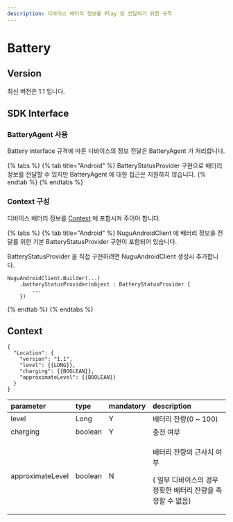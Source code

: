 ```yaml
---
description: 디바이스 배터리 정보를 Play 로 전달하기 위한 규격
---
```


# Battery

## Version

최신 버전은 1.1 입니다.

## SDK Interface

### BatteryAgent 사용

Battery interface 규격에 따른 디바이스의 정보 전달은 BatteryAgent 가 처리합니다.

{% tabs %}
{% tab title="Android" %}
BatteryStatusProvider 구현으로 배터리 정보를 전달할 수 있지만 BatteryAgent 에 대한 접근은 지원하지 않습니다.
{% endtab %}
{% endtabs %}

### Context 구성

디바이스 배터리 정보를 [Context](battery.md#context) 에 포함시켜 주어야 합니다.

{% tabs %}
{% tab title="Android" %}
NuguAndroidClient 에 배터리 정보을 전달를 위한 기본 BatteryStatusProvider 구현이 포함되어 있습니다.

BatteryStatusProvider 을 직접 구현하려면 NuguAndroidClient 생성시 추가합니다.

```text
NuguAndroidClient.Builder(...)
    .batteryStatusProvider(object : BatteryStatusProvider {
        ...
    })
```
{% endtab %}
{% endtabs %}

## Context

```text
{
  "Location": {
    "version": "1.1",
    "level": {{LONG}},
    "charging": {{BOOLEAN}},
    "approximateLevel": {{BOOLEAN}}
  }
}
```

<table>
  <thead>
    <tr>
      <th style="text-align:left">parameter</th>
      <th style="text-align:left">type</th>
      <th style="text-align:left">mandatory</th>
      <th style="text-align:left">description</th>
    </tr>
  </thead>
  <tbody>
    <tr>
      <td style="text-align:left">level</td>
      <td style="text-align:left">Long</td>
      <td style="text-align:left">Y</td>
      <td style="text-align:left">&#xBC30;&#xD130;&#xB9AC; &#xC794;&#xB7C9;(0 ~ 100)</td>
    </tr>
    <tr>
      <td style="text-align:left">charging</td>
      <td style="text-align:left">boolean</td>
      <td style="text-align:left">Y</td>
      <td style="text-align:left">&#xCDA9;&#xC804; &#xC5EC;&#xBD80;</td>
    </tr>
    <tr>
      <td style="text-align:left">approximateLevel</td>
      <td style="text-align:left">boolean</td>
      <td style="text-align:left">N</td>
      <td style="text-align:left">
        <p>&#xBC30;&#xD130;&#xB9AC; &#xC794;&#xB7C9;&#xC758; &#xADFC;&#xC0AC;&#xCE58;
          &#xC5EC;&#xBD80;</p>
        <p>( &#xC77C;&#xBD80; &#xB514;&#xBC14;&#xC774;&#xC2A4;&#xC758; &#xACBD;&#xC6B0;
          &#xC815;&#xD655;&#xD55C; &#xBC30;&#xD130;&#xB9AC; &#xC794;&#xB7C9;&#xC744;
          &#xCE21;&#xC815;&#xD560; &#xC218; &#xC5C6;&#xC74C;)</p>
      </td>
    </tr>
  </tbody>
</table>

